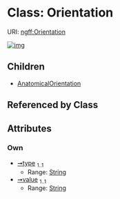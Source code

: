 
# Class: Orientation



URI: [ngff:Orientation](https://w3id.org/ome/ngff/Orientation)


[![img](https://yuml.me/diagram/nofunky;dir:TB/class/[Orientation&#124;type:string;value:string]^-[AnatomicalOrientation],[AnatomicalOrientation])](https://yuml.me/diagram/nofunky;dir:TB/class/[Orientation&#124;type:string;value:string]^-[AnatomicalOrientation],[AnatomicalOrientation])

## Children

 * [AnatomicalOrientation](AnatomicalOrientation.md)

## Referenced by Class


## Attributes


### Own

 * [➞type](orientation__type.md)  <sub>1..1</sub>
     * Range: [String](types/String.md)
 * [➞value](orientation__value.md)  <sub>1..1</sub>
     * Range: [String](types/String.md)
